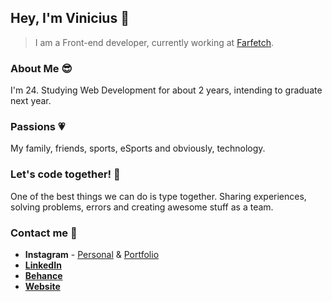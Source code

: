 ## Hey, I'm Vinicius 👋

> I am a Front-end developer, currently working at [Farfetch](https://www.farfetch.com).

### About Me :sunglasses:
I'm 24. Studying Web Development for about 2 years, intending to graduate next year.

### Passions :heartpulse:
My family, friends, sports, eSports and obviously, technology.

### Let's code together! :punch:
One of the best things we can do is type together. Sharing experiences, solving problems, errors and creating awesome stuff as a team. 

### Contact me :speech_balloon:
- **Instagram** - [Personal](https://www.instagram.com/viniisaveeg) & [Portfolio](https://www.instagram.com/vsgdesigner)
- **[LinkedIn](https://www.linkedin.com/in/vinicius-savegnago-95b438179)**
- **[Behance](https://www.behance.net/viniciussilva3)**
- **[Website](https://vsgdesign.me)**
